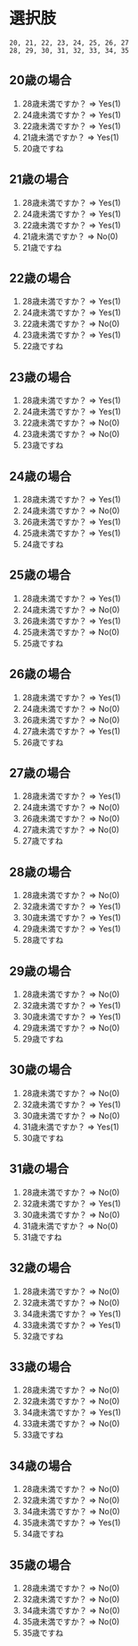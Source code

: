 # 選択肢
```
20, 21, 22, 23, 24, 25, 26, 27
28, 29, 30, 31, 32, 33, 34, 35
```

## 20歳の場合
1. 28歳未満ですか？ => Yes(1)
1. 24歳未満ですか？ => Yes(1)
1. 22歳未満ですか？ => Yes(1)
1. 21歳未満ですか？ => Yes(1)
1. 20歳ですね


## 21歳の場合
1. 28歳未満ですか？ => Yes(1)
1. 24歳未満ですか？ => Yes(1)
1. 22歳未満ですか？ => Yes(1)
1. 21歳未満ですか？ => No(0)
1. 21歳ですね

## 22歳の場合
1. 28歳未満ですか？ => Yes(1)
1. 24歳未満ですか？ => Yes(1)
1. 22歳未満ですか？ => No(0)
1. 23歳未満ですか？ => Yes(1)
1. 22歳ですね

## 23歳の場合
1. 28歳未満ですか？ => Yes(1)
1. 24歳未満ですか？ => Yes(1)
1. 22歳未満ですか？ => No(0)
1. 23歳未満ですか？ => No(0)
1. 23歳ですね

## 24歳の場合
1. 28歳未満ですか？ => Yes(1)
1. 24歳未満ですか？ => No(0)
1. 26歳未満ですか？ => Yes(1)
1. 25歳未満ですか？ => Yes(1)
1. 24歳ですね

## 25歳の場合
1. 28歳未満ですか？ => Yes(1)
1. 24歳未満ですか？ => No(0)
1. 26歳未満ですか？ => Yes(1)
1. 25歳未満ですか？ => No(0)
1. 25歳ですね

## 26歳の場合
1. 28歳未満ですか？ => Yes(1)
1. 24歳未満ですか？ => No(0)
1. 26歳未満ですか？ => No(0)
1. 27歳未満ですか？ => Yes(1)
1. 26歳ですね

## 27歳の場合
1. 28歳未満ですか？ => Yes(1)
1. 24歳未満ですか？ => No(0)
1. 26歳未満ですか？ => No(0)
1. 27歳未満ですか？ => No(0)
1. 27歳ですね

## 28歳の場合
1. 28歳未満ですか？ => No(0)
1. 32歳未満ですか？ => Yes(1)
1. 30歳未満ですか？ => Yes(1)
1. 29歳未満ですか？ => Yes(1)
1. 28歳ですね

## 29歳の場合
1. 28歳未満ですか？ => No(0)
1. 32歳未満ですか？ => Yes(1)
1. 30歳未満ですか？ => Yes(1)
1. 29歳未満ですか？ => No(0)
1. 29歳ですね

## 30歳の場合
1. 28歳未満ですか？ => No(0)
1. 32歳未満ですか？ => Yes(1)
1. 30歳未満ですか？ => No(0)
1. 31歳未満ですか？ => Yes(1)
1. 30歳ですね

## 31歳の場合
1. 28歳未満ですか？ => No(0)
1. 32歳未満ですか？ => Yes(1)
1. 30歳未満ですか？ => No(0)
1. 31歳未満ですか？ => No(0)
1. 31歳ですね

## 32歳の場合
1. 28歳未満ですか？ => No(0)
1. 32歳未満ですか？ => No(0)
1. 34歳未満ですか？ => Yes(1)
1. 33歳未満ですか？ => Yes(1)
1. 32歳ですね

## 33歳の場合
1. 28歳未満ですか？ => No(0)
1. 32歳未満ですか？ => No(0)
1. 34歳未満ですか？ => Yes(1)
1. 33歳未満ですか？ => No(0)
1. 33歳ですね

## 34歳の場合
1. 28歳未満ですか？ => No(0)
1. 32歳未満ですか？ => No(0)
1. 34歳未満ですか？ => No(0)
1. 35歳未満ですか？ => Yes(1)
1. 34歳ですね

## 35歳の場合
1. 28歳未満ですか？ => No(0)
1. 32歳未満ですか？ => No(0)
1. 34歳未満ですか？ => No(0)
1. 35歳未満ですか？ => No(0)
1. 35歳ですね

